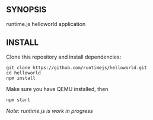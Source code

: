 ## SYNOPSIS

runtime.js helloworld application

## INSTALL

Clone this repository and install dependencies:

```
git clone https://github.com/runtimejs/helloworld.git
cd helloworld
npm install
```

Make sure you have QEMU installed, then

```
npm start
```

*Note: runtime.js is work in progress*

